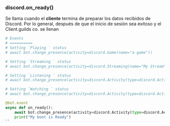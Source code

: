 ### discord.on_ready()

Se llama cuando el **cliente** termina de preparar los datos recibidos de Discord. Por lo general, después de que el inicio de sesión sea exitoso y el Client.guilds co. se llenan

```py
# Events
# ==========
# Setting `Playing ` status
# await bot.change_presence(activity=discord.Game(name="a game"))

# Setting `Streaming ` status
# await bot.change_presence(activity=discord.Streaming(name="My Stream", url=my_twitch_url))

# Setting `Listening ` status
# await bot.change_presence(activity=discord.Activity(type=discord.ActivityType.listening, name="a song"))

# Setting `Watching ` status
# await bot.change_presence(activity=discord.Activity(type=discord.ActivityType.watching, name="a movie"))

@bot.event
async def on_ready():
	await bot.change_presence(activity=discord.Activity(type=discord.ActivityType.listening, name="Un comando"))
	print("My boot is Ready")
``



